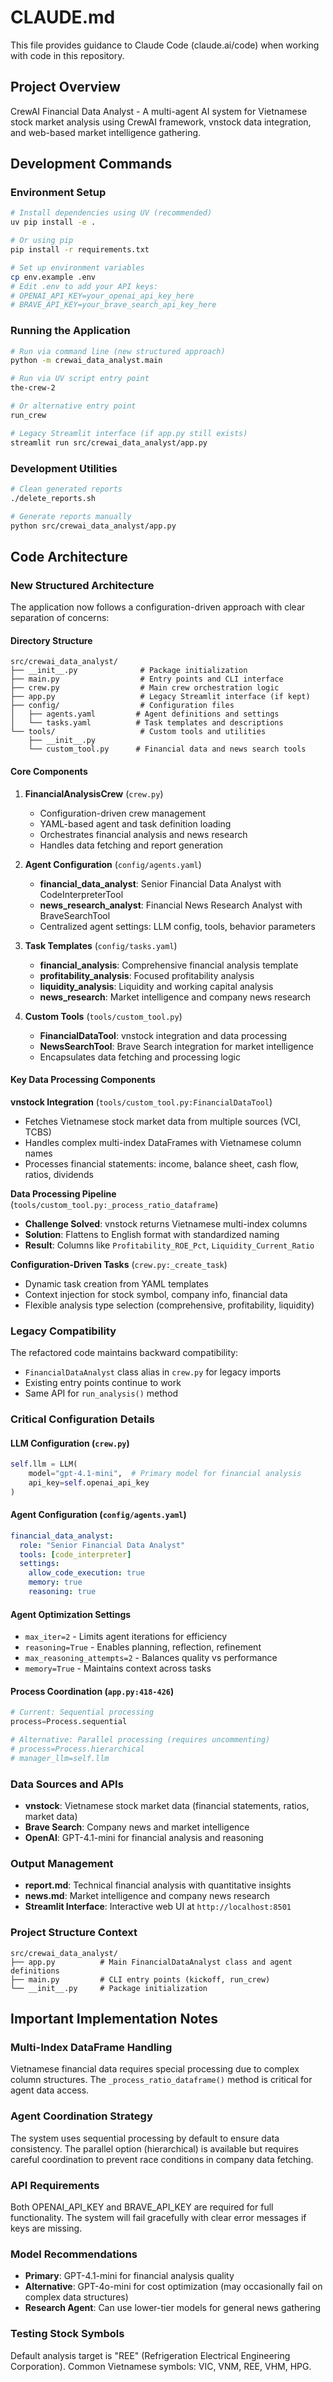 # CLAUDE.md

This file provides guidance to Claude Code (claude.ai/code) when working with code in this repository.

## Project Overview
CrewAI Financial Data Analyst - A multi-agent AI system for Vietnamese stock market analysis using CrewAI framework, vnstock data integration, and web-based market intelligence gathering.

## Development Commands

### Environment Setup
```bash
# Install dependencies using UV (recommended)
uv pip install -e .

# Or using pip
pip install -r requirements.txt

# Set up environment variables
cp env.example .env
# Edit .env to add your API keys:
# OPENAI_API_KEY=your_openai_api_key_here
# BRAVE_API_KEY=your_brave_search_api_key_here
```

### Running the Application
```bash
# Run via command line (new structured approach)
python -m crewai_data_analyst.main

# Run via UV script entry point
the-crew-2

# Or alternative entry point
run_crew

# Legacy Streamlit interface (if app.py still exists)
streamlit run src/crewai_data_analyst/app.py
```

### Development Utilities
```bash
# Clean generated reports
./delete_reports.sh

# Generate reports manually
python src/crewai_data_analyst/app.py
```

## Code Architecture

### New Structured Architecture
The application now follows a configuration-driven approach with clear separation of concerns:

#### Directory Structure
```
src/crewai_data_analyst/
├── __init__.py              # Package initialization
├── main.py                  # Entry points and CLI interface  
├── crew.py                  # Main crew orchestration logic
├── app.py                   # Legacy Streamlit interface (if kept)
├── config/                  # Configuration files
│   ├── agents.yaml         # Agent definitions and settings
│   └── tasks.yaml          # Task templates and descriptions
└── tools/                   # Custom tools and utilities
    ├── __init__.py
    └── custom_tool.py      # Financial data and news search tools
```

#### Core Components

1. **FinancialAnalysisCrew** (`crew.py`)
   - Configuration-driven crew management
   - YAML-based agent and task definition loading
   - Orchestrates financial analysis and news research
   - Handles data fetching and report generation

2. **Agent Configuration** (`config/agents.yaml`)
   - **financial_data_analyst**: Senior Financial Data Analyst with CodeInterpreterTool
   - **news_research_analyst**: Financial News Research Analyst with BraveSearchTool
   - Centralized agent settings: LLM config, tools, behavior parameters

3. **Task Templates** (`config/tasks.yaml`)
   - **financial_analysis**: Comprehensive financial analysis template
   - **profitability_analysis**: Focused profitability analysis
   - **liquidity_analysis**: Liquidity and working capital analysis  
   - **news_research**: Market intelligence and company news research

4. **Custom Tools** (`tools/custom_tool.py`)
   - **FinancialDataTool**: vnstock integration and data processing
   - **NewsSearchTool**: Brave Search integration for market intelligence
   - Encapsulates data fetching and processing logic

#### Key Data Processing Components

**vnstock Integration** (`tools/custom_tool.py:FinancialDataTool`)
- Fetches Vietnamese stock market data from multiple sources (VCI, TCBS)
- Handles complex multi-index DataFrames with Vietnamese column names
- Processes financial statements: income, balance sheet, cash flow, ratios, dividends

**Data Processing Pipeline** (`tools/custom_tool.py:_process_ratio_dataframe`)
- **Challenge Solved**: vnstock returns Vietnamese multi-index columns
- **Solution**: Flattens to English format with standardized naming
- **Result**: Columns like `Profitability_ROE_Pct`, `Liquidity_Current_Ratio`

**Configuration-Driven Tasks** (`crew.py:_create_task`)
- Dynamic task creation from YAML templates
- Context injection for stock symbol, company info, financial data
- Flexible analysis type selection (comprehensive, profitability, liquidity)

### Legacy Compatibility
The refactored code maintains backward compatibility:
- `FinancialDataAnalyst` class alias in `crew.py` for legacy imports
- Existing entry points continue to work
- Same API for `run_analysis()` method

### Critical Configuration Details

#### LLM Configuration (`crew.py`)
```python
self.llm = LLM(
    model="gpt-4.1-mini",  # Primary model for financial analysis
    api_key=self.openai_api_key
)
```

#### Agent Configuration (`config/agents.yaml`)
```yaml
financial_data_analyst:
  role: "Senior Financial Data Analyst"
  tools: [code_interpreter]
  settings:
    allow_code_execution: true
    memory: true
    reasoning: true
```

#### Agent Optimization Settings
- `max_iter=2` - Limits agent iterations for efficiency
- `reasoning=True` - Enables planning, reflection, refinement
- `max_reasoning_attempts=2` - Balances quality vs performance
- `memory=True` - Maintains context across tasks

#### Process Coordination (`app.py:418-426`)
```python
# Current: Sequential processing
process=Process.sequential

# Alternative: Parallel processing (requires uncommenting)
# process=Process.hierarchical
# manager_llm=self.llm
```

### Data Sources and APIs
- **vnstock**: Vietnamese stock market data (financial statements, ratios, market data)
- **Brave Search**: Company news and market intelligence
- **OpenAI**: GPT-4.1-mini for financial analysis and reasoning

### Output Management
- **report.md**: Technical financial analysis with quantitative insights
- **news.md**: Market intelligence and company news research  
- **Streamlit Interface**: Interactive web UI at `http://localhost:8501`

### Project Structure Context
```
src/crewai_data_analyst/
├── app.py          # Main FinancialDataAnalyst class and agent definitions
├── main.py         # CLI entry points (kickoff, run_crew)
└── __init__.py     # Package initialization
```

## Important Implementation Notes

### Multi-Index DataFrame Handling
Vietnamese financial data requires special processing due to complex column structures. The `_process_ratio_dataframe()` method is critical for agent data access.

### Agent Coordination Strategy
The system uses sequential processing by default to ensure data consistency. The parallel option (hierarchical) is available but requires careful coordination to prevent race conditions in company data fetching.

### API Requirements
Both OPENAI_API_KEY and BRAVE_API_KEY are required for full functionality. The system will fail gracefully with clear error messages if keys are missing.

### Model Recommendations
- **Primary**: GPT-4.1-mini for financial analysis quality
- **Alternative**: GPT-4o-mini for cost optimization (may occasionally fail on complex data structures)
- **Research Agent**: Can use lower-tier models for general news gathering

### Testing Stock Symbols
Default analysis target is "REE" (Refrigeration Electrical Engineering Corporation). Common Vietnamese symbols: VIC, VNM, REE, VHM, HPG.